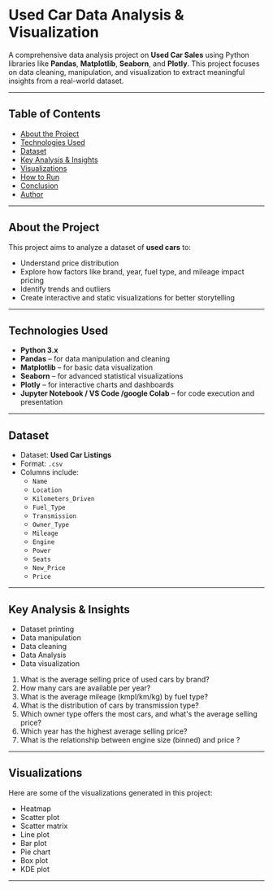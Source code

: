 
# Used Car Data Analysis & Visualization

A comprehensive data analysis project on **Used Car Sales** using Python libraries like **Pandas**, **Matplotlib**, **Seaborn**, and **Plotly**. This project focuses on data cleaning, manipulation, and visualization to extract meaningful insights from a real-world dataset.

---

## Table of Contents

- [About the Project](#about-the-project)
- [Technologies Used](#technologies-used)
- [Dataset](#dataset)
- [Key Analysis & Insights](#key-analysis--insights)
- [Visualizations](#visualizations)
- [How to Run](#how-to-run)
- [Conclusion](#conclusion)
- [Author](#author)

---

## About the Project

This project aims to analyze a dataset of **used cars** to:
- Understand price distribution
- Explore how factors like brand, year, fuel type, and mileage impact pricing
- Identify trends and outliers
- Create interactive and static visualizations for better storytelling

---

## Technologies Used

- **Python 3.x**
- **Pandas** – for data manipulation and cleaning
- **Matplotlib** – for basic data visualization
- **Seaborn** – for advanced statistical visualizations
- **Plotly** – for interactive charts and dashboards
- **Jupyter Notebook / VS Code /google Colab** – for code execution and presentation

---

## Dataset

- Dataset: **Used Car Listings**
- Format: `.csv`
- Columns include:
  - `Name`
  - `Location`
  - `Kilometers_Driven`
  - `Fuel_Type `
  - `Transmission`
  - `Owner_Type`
  - `Mileage`
  - `Engine`
  - `Power`
  - `Seats`
  - `New_Price`
  - `Price`



---

## Key Analysis & Insights

- Dataset printing
- Data manipulation
- Data cleaning
- Data Analysis
- Data visualization

1. What is the average selling price of used cars by brand?
2. How many cars are available per year?
3. What is the average mileage (kmpl/km/kg) by fuel type?
4. What is the distribution of cars by transmission type?
5. Which owner type offers the most cars, and what's the average selling price?
6. Which year has the highest average selling price?
7. What is the relationship between engine size (binned) and price ?


---

## Visualizations

Here are some of the visualizations generated in this project:

- Heatmap
- Scatter plot
- Scatter matrix
- Line plot
- Bar plot
- Pie chart
- Box plot
- KDE plot

---
